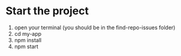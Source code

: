 # Start the project

1. open your terminal (you should be in the find-repo-issues folder)
2. cd my-app
3. npm install
4. npm start
